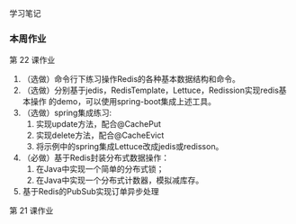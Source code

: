 学习笔记

### 本周作业

第 22 课作业

1. （选做）命令行下练习操作Redis的各种基本数据结构和命令。
2. （选做）分别基于jedis，RedisTemplate，Lettuce，Redission实现redis基本操作 的demo，可以使用spring-boot集成上述工具。
3. （选做）spring集成练习:
    1. 实现update方法，配合@CachePut
    2. 实现delete方法，配合@CacheEvict
    3. 将示例中的spring集成Lettuce改成jedis或redisson。
4. （必做）基于Redis封装分布式数据操作：
    1. 在Java中实现一个简单的分布式锁；
    2. 在Java中实现一个分布式计数器，模拟减库存。
5. 基于Redis的PubSub实现订单异步处理

第 21 课作业
